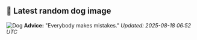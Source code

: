 ## 🐶 Latest random dog image
![Dog](https://images.dog.ceo/breeds/african/n02116738_9769.jpg)
**Advice:** "Everybody makes mistakes."
*Updated: 2025-08-18 06:52 UTC*
